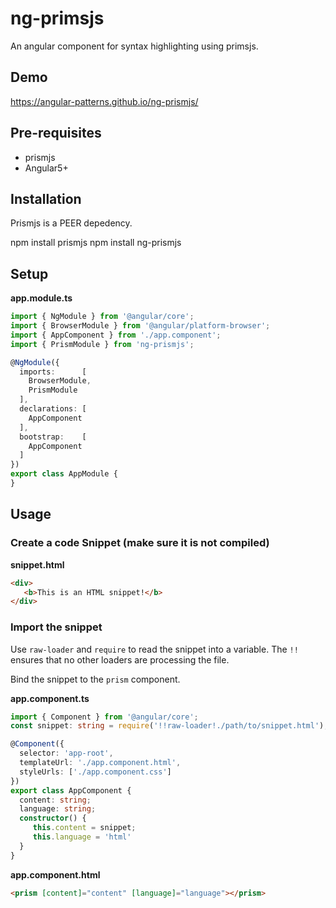# ng-primsjs

An angular component for syntax highlighting using primsjs.

## Demo

https://angular-patterns.github.io/ng-prismjs/

## Pre-requisites

* prismjs
* Angular5+

## Installation

Prismjs is a PEER depedency.

npm install prismjs
npm install ng-prismjs

## Setup

**app.module.ts**

```typescript
import { NgModule } from '@angular/core';
import { BrowserModule } from '@angular/platform-browser';
import { AppComponent } from './app.component';
import { PrismModule } from 'ng-prismjs';

@NgModule({
  imports:      [ 
    BrowserModule, 
    PrismModule
  ],
  declarations: [ 
    AppComponent 
  ],
  bootstrap:    [ 
    AppComponent 
  ]
})
export class AppModule {
}
```

## Usage

### Create a code Snippet (make sure it is not compiled)

**snippet.html**

```html
<div>
   <b>This is an HTML snippet!</b>
</div>
```

### Import the snippet

Use `raw-loader` and `require` to read the snippet into a variable.  The `!!` ensures that no other loaders are processing the file.

Bind the snippet to the `prism` component.

**app.component.ts**

```typescript
import { Component } from '@angular/core';
const snippet: string = require('!!raw-loader!./path/to/snippet.html');

@Component({
  selector: 'app-root',
  templateUrl: './app.component.html',
  styleUrls: ['./app.component.css']
})
export class AppComponent {
  content: string;
  language: string;
  constructor() {
     this.content = snippet;
     this.language = 'html'
  }
}

```

**app.component.html**

```html
<prism [content]="content" [language]="language"></prism>
```

